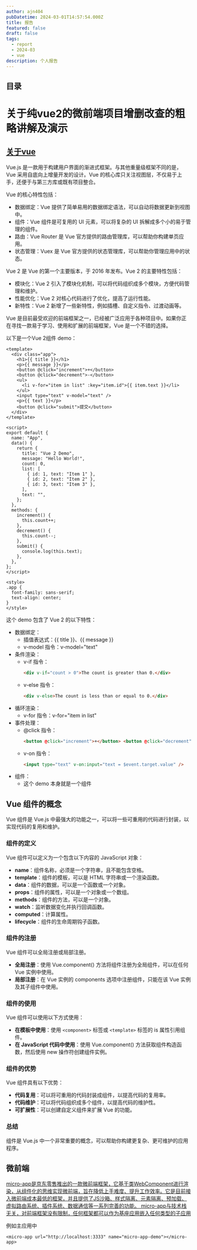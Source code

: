 ```yaml
---
author: ajn404
pubDatetime: 2024-03-01T14:57:54.000Z
title: 报告
featured: false
draft: false
tags:
  - report
  - 2024-03
  - vue
description: 个人报告
---
```


## 目录

# 关于纯vue2的微前端项目增删改查的粗略讲解及演示

## [关于vue](https://v2.vuejs.org/)

Vue.js 是一款用于构建用户界面的渐进式框架。与其他重量级框架不同的是，Vue 采用自底向上增量开发的设计。Vue 的核心库只关注视图层，不仅易于上手，还便于与第三方库或既有项目整合。

Vue 的核心特性包括：

- 数据绑定：Vue 提供了简单易用的数据绑定语法，可以自动将数据更新到视图中。
- 组件：Vue 组件是可复用的 UI 元素，可以将复杂的 UI 拆解成多个小的易于管理的组件。
- 路由：Vue Router 是 Vue 官方提供的路由管理库，可以帮助你构建单页应用。
- 状态管理：Vuex 是 Vue 官方提供的状态管理库，可以帮助你管理应用中的状态。

Vue 2 是 Vue 的第一个主要版本，于 2016 年发布。Vue 2 的主要特性包括：

- 模块化：Vue 2 引入了模块化机制，可以将代码组织成多个模块，方便代码管理和维护。
- 性能优化：Vue 2 对核心代码进行了优化，提高了运行性能。
- 新特性：Vue 2 新增了一些新特性，例如插槽、自定义指令、过渡动画等。

Vue 是目前最受欢迎的前端框架之一，已经被广泛应用于各种项目中。如果你正在寻找一款易于学习、使用和扩展的前端框架，Vue 是一个不错的选择。

以下是一个Vue 2组件 demo：

```vue
<template>
  <div class="app">
    <h1>{{ title }}</h1>
    <p>{{ message }}</p>
    <button @click="increment">+</button>
    <button @click="decrement">-</button>
    <ul>
      <li v-for="item in list" :key="item.id">{{ item.text }}</li>
    </ul>
    <input type="text" v-model="text" />
    <p>{{ text }}</p>
    <button @click="submit">提交</button>
  </div>
</template>

<script>
export default {
  name: "App",
  data() {
    return {
      title: "Vue 2 Demo",
      message: "Hello World!",
      count: 0,
      list: [
        { id: 1, text: "Item 1" },
        { id: 2, text: "Item 2" },
        { id: 3, text: "Item 3" },
      ],
      text: "",
    };
  },
  methods: {
    increment() {
      this.count++;
    },
    decrement() {
      this.count--;
    },
    submit() {
      console.log(this.text);
    },
  },
};
</script>

<style>
.app {
  font-family: sans-serif;
  text-align: center;
}
</style>
```

这个 demo 包含了 Vue 2 的以下特性：

- 数据绑定：
  - 插值表达式：{{ title }}、{{ message }}
  - v-model 指令：v-model="text"
- 条件渲染：
  - v-if 指令：
    ```html
    <div v-if="count > 0">The count is greater than 0.</div>
    ```
  - v-else 指令：
    ```html
    <div v-else>The count is less than or equal to 0.</div>
    ```
- 循环渲染：
  - v-for 指令：v-for="item in list"
- 事件处理：
  - @click 指令：
    ```html
    <button @click="increment">+</button> <button @click="decrement">-</button>
    ```
  - v-on 指令：
    ```html
    <input type="text" v-on:input="text = $event.target.value" />
    ```
- 组件：
  - 这个 demo 本身就是一个组件

## Vue 组件的概念

Vue 组件是 Vue.js 中最强大的功能之一，可以将一些可重用的代码进行封装，以实现代码的复用和维护。

### 组件的定义

Vue 组件可以定义为一个包含以下内容的 JavaScript 对象：

- **name**：组件名称，必须是一个字符串，且不能包含空格。
- **template**：组件的模板，可以是 HTML 字符串或一个渲染函数。
- **data**：组件的数据，可以是一个函数或一个对象。
- **props**：组件的属性，可以是一个对象或一个数组。
- **methods**：组件的方法，可以是一个对象。
- **watch**：监听数据变化并执行回调函数。
- **computed**：计算属性。
- **lifecycle**：组件的生命周期钩子函数。

### 组件的注册

Vue 组件可以全局注册或局部注册。

- **全局注册**：使用 Vue.component() 方法将组件注册为全局组件，可以在任何 Vue 实例中使用。
- **局部注册**：在 Vue 实例的 components 选项中注册组件，只能在该 Vue 实例及其子组件中使用。

### 组件的使用

Vue 组件可以使用以下方式使用：

- **在模板中使用**：使用 `<component>` 标签或 `<template>` 标签的 is 属性引用组件。
- **在 JavaScript 代码中使用**：使用 Vue.component() 方法获取组件构造函数，然后使用 new 操作符创建组件实例。

### 组件的优势

Vue 组件具有以下优势：

- **代码复用**：可以将可重用的代码封装成组件，以提高代码的复用率。
- **代码维护**：可以将代码组织成多个组件，以提高代码的维护性。
- **可扩展性**：可以创建自定义组件来扩展 Vue 的功能。

### 总结

组件是 Vue.js 中一个非常重要的概念，可以帮助你构建更复杂、更可维护的应用程序。

## 微前端

[micro-app是京东零售推出的一款微前端框架，它基于类WebComponent进行渲染，从组件化的思维实现微前端，旨在降低上手难度、提升工作效率。它是目前接入微前端成本最低的框架，并且提供了JS沙箱、样式隔离、元素隔离、预加载、虚拟路由系统、插件系统、数据通信等一系列完善的功能。
micro-app与技术栈无关，对前端框架没有限制，任何框架都可以作为基座应用嵌入任何类型的子应用](https://github.com/micro-zoe/micro-app/blob/HEAD/README.zh-cn.md)

例如主应用中

```vue
<micro-app url="http://localhost:3333" name="micro-app-demo"></micro-app>
```
